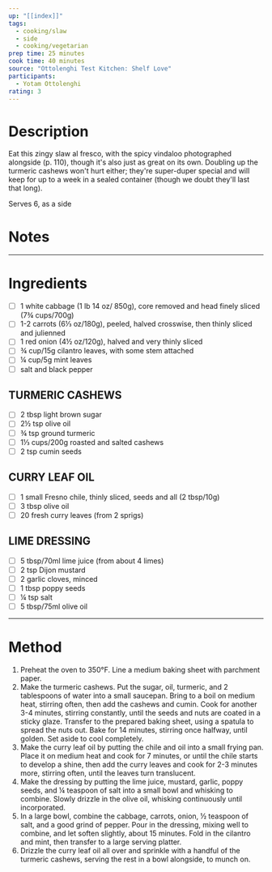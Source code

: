 ```yaml
---
up: "[[index]]"
tags:
  - cooking/slaw
  - side
  - cooking/vegetarian
prep time: 25 minutes
cook time: 40 minutes
source: "Ottolenghi Test Kitchen: Shelf Love"
participants:
  - Yotam Ottolenghi
rating: 3
---
```

# Description

Eat this zingy slaw al fresco, with the spicy vindaloo photographed alongside (p. 110), though it's also just as great on its own. Doubling up the turmeric cashews won't hurt either; they're super-duper special and will keep for up to a week in a sealed container (though we doubt they'll last that long).

Serves 6, as a side

# Notes

---

# Ingredients

- [ ] 1 white cabbage (1 lb 14 oz/ 850g), core removed and head finely sliced (7¾ cups/700g)
- [ ] 1-2 carrots (6⅓ oz/180g), peeled, halved crosswise, then thinly sliced and julienned
- [ ] 1 red onion (4½ oz/120g), halved and very thinly sliced
- [ ] ¾ cup/15g cilantro leaves, with some stem attached
- [ ] ¼ cup/5g mint leaves
- [ ] salt and black pepper

## TURMERIC CASHEWS

- [ ] 2 tbsp light brown sugar
- [ ] 2½ tsp olive oil
- [ ] ¾ tsp ground turmeric
- [ ] 1⅓ cups/200g roasted and salted cashews
- [ ] 2 tsp cumin seeds

## CURRY LEAF OIL

- [ ] 1 small Fresno chile, thinly sliced, seeds and all (2 tbsp/10g)
- [ ] 3 tbsp olive oil
- [ ] 20 fresh curry leaves (from 2 sprigs)

## LIME DRESSING

- [ ] 5 tbsp/70ml lime juice (from about 4 limes)
- [ ] 2 tsp Dijon mustard
- [ ] 2 garlic cloves, minced
- [ ] 1 tbsp poppy seeds
- [ ] ¼ tsp salt
- [ ] 5 tbsp/75ml olive oil

---

# Method

1. Preheat the oven to 350°F. Line a medium baking sheet with parchment paper.
2. Make the turmeric cashews. Put the sugar, oil, turmeric, and 2 tablespoons of water into a small saucepan. Bring to a boil on medium heat, stirring often, then add the cashews and cumin. Cook for another 3-4 minutes, stirring constantly, until the seeds and nuts are coated in a sticky glaze. Transfer to the prepared baking sheet, using a spatula to spread the nuts out. Bake for 14 minutes, stirring once halfway, until golden. Set aside to cool completely.
3. Make the curry leaf oil by putting the chile and oil into a small frying pan. Place it on medium heat and cook for 7 minutes, or until the chile starts to develop a shine, then add the curry leaves and cook for 2-3 minutes more, stirring often, until the leaves turn translucent.
4. Make the dressing by putting the lime juice, mustard, garlic, poppy seeds, and ¼ teaspoon of salt into a small bowl and whisking to combine. Slowly drizzle in the olive oil, whisking continuously until incorporated.
5. In a large bowl, combine the cabbage, carrots, onion, ½ teaspoon of salt, and a good grind of pepper. Pour in the dressing, mixing well to combine, and let soften slightly, about 15 minutes. Fold in the cilantro and mint, then transfer to a large serving platter.
6. Drizzle the curry leaf oil all over and sprinkle with a handful of the turmeric cashews, serving the rest in a bowl alongside, to munch on.